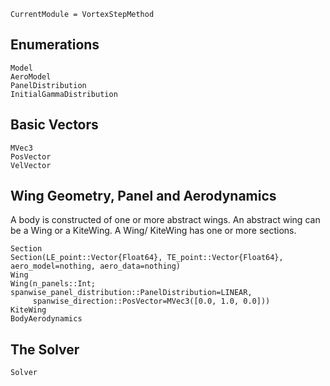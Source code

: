 ```@meta
CurrentModule = VortexStepMethod
```
## Enumerations
```@docs
Model
AeroModel
PanelDistribution
InitialGammaDistribution
```

## Basic Vectors
```@docs
MVec3
PosVector
VelVector
```

## Wing Geometry, Panel and Aerodynamics
A body is constructed of one or more abstract wings. An abstract wing can be a Wing or a KiteWing. 
A Wing/ KiteWing has one or more sections.
```@docs
Section
Section(LE_point::Vector{Float64}, TE_point::Vector{Float64}, aero_model=nothing, aero_data=nothing)
Wing
Wing(n_panels::Int; spanwise_panel_distribution::PanelDistribution=LINEAR,
     spanwise_direction::PosVector=MVec3([0.0, 1.0, 0.0]))
KiteWing
BodyAerodynamics
```

## The Solver
```@docs
Solver
```
